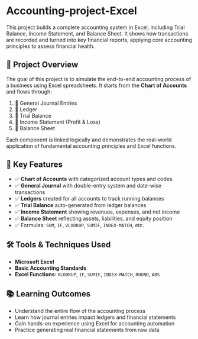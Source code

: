 # Accounting-project-Excel
This project builds a complete accounting system in Excel, including Trial Balance, Income Statement, and Balance Sheet. It shows how transactions are recorded and turned into key financial reports, applying core accounting principles to assess financial health.

## 📌 Project Overview
The goal of this project is to simulate the end-to-end accounting process of a business using Excel spreadsheets. It starts from the **Chart of Accounts** and flows through:

1. 📘 General Journal Entries  
2. 📗 Ledger 
3. 📙 Trial Balance  
4. 📘 Income Statement (Profit & Loss)  
5. 📕 Balance Sheet

Each component is linked logically and demonstrates the real-world application of fundamental accounting principles and Excel functions.

## 🧠 Key Features
- ✅ **Chart of Accounts** with categorized account types and codes  
- ✅ **General Journal** with double-entry system and date-wise transactions  
- ✅ **Ledgers** created for all accounts to track running balances  
- ✅ **Trial Balance** auto-generated from ledger balances  
- ✅ **Income Statement** showing revenues, expenses, and net income  
- ✅ **Balance Sheet** reflecting assets, liabilities, and equity position  
- ✅ Formulas: `SUM`, `IF`, `VLOOKUP`, `SUMIF`, `INDEX-MATCH`, etc.  

## 🛠 Tools & Techniques Used
- **Microsoft Excel**
- **Basic Accounting Standards**
- **Excel Functions**: `VLOOKUP`, `IF`, `SUMIF`, `INDEX-MATCH`, `ROUND`, `ABS`

## 📚 Learning Outcomes
- Understand the entire flow of the accounting process
- Learn how journal entries impact ledgers and financial statements
- Gain hands-on experience using Excel for accounting automation
- Practice generating real financial statements from raw data
